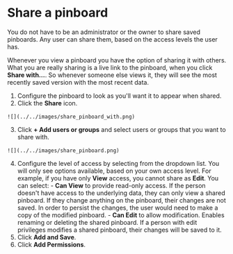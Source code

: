 # Share a pinboard

You do not have to be an administrator or the owner to share saved pinboards. Any user can share them, based on the access levels the user has.

Whenever you view a pinboard you have the option of sharing it with others. What you are really sharing is a live link to the pinboard, when you click **Share with...**. So whenever someone else views it, they will see the most recently saved version with the most recent data.

1.   Configure the pinboard to look as you'll want it to appear when shared. 
2.   Click the **Share** icon. 

    ![](../../images/share_pinboard_with.png)

3.   Click **+ Add users or groups** and select users or groups that you want to share with. 

    ![](../../images/share_pinboard.png)

4.   Configure the level of access by selecting from the dropdown list. You will only see options available, based on your own access level. For example, if you have only **View** access, you cannot share as **Edit**. You can select: 
    -   **Can View** to provide read-only access. If the person doesn't have access to the underlying data, they can only view a shared pinboard. If they change anything on the pinboard, their changes are not saved. In order to persist the changes, the user would need to make a copy of the modified pinboard.
    -   **Can Edit** to allow modification. Enables renaming or deleting the shared pinboard. If a person with edit privileges modifies a shared pinboard, their changes will be saved to it.
5.   Click **Add and Save**. 
6.   Click **Add Permissions**. 

